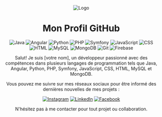 <!-- LOGO -->
<p align="center">
  <img src="https://i.imgur.com/logo.png" alt="Logo">
</p>

<!-- TITLE -->
<h1 align="center">Mon Profil GitHub</h1>

<!-- BADGES -->
<p align="center">
  <img src="https://img.shields.io/badge/Java-Expert-brightgreen.svg" alt="Java">
  <img src="https://img.shields.io/badge/Angular-Intermediate-yellow.svg" alt="Angular">
  <img src="https://img.shields.io/badge/Python-Expert-brightgreen.svg" alt="Python">
  <img src="https://img.shields.io/badge/PHP-Intermediate-yellow.svg" alt="PHP">
  <img src="https://img.shields.io/badge/Symfony-Intermediate-yellow.svg" alt="Symfony">
  <img src="https://img.shields.io/badge/JavaScript-Expert-brightgreen.svg" alt="JavaScript">
  <img src="https://img.shields.io/badge/CSS-Intermediate-yellow.svg" alt="CSS">
  <img src="https://img.shields.io/badge/HTML-Expert-brightgreen.svg" alt="HTML">
  <img src="https://img.shields.io/badge/MySQL-Expert-brightgreen.svg" alt="MySQL">
  <img src="https://img.shields.io/badge/MongoDB-Intermediate-yellow.svg" alt="MongoDB">
  <img src="https://img.shields.io/badge/Git-Expert-brightgreen.svg" alt="Git">
  <img src="https://img.shields.io/badge/Firebase-Intermediate-yellow.svg" alt="Firebase">
</p>

<!-- INTRO -->
<p align="center">
  Salut! Je suis [votre nom], un développeur passionné avec des compétences dans plusieurs langages de programmation tels que Java, Angular, Python, PHP, Symfony, JavaScript, CSS, HTML, MySQL et MongoDB. 
</p>

<!-- CONTACT -->
<p align="center">
  Vous pouvez me suivre sur mes réseaux sociaux pour être informé des dernières nouvelles de mes projets :
</p>

<!-- SOCIAL -->
<p align="center">
  <a href="https://www.instagram.com/"><img src="https://i.imgur.com/instagram.png" alt="Instagram"></a>
  <a href="https://www.linkedin.com/"><img src="https://i.imgur.com/linkedin.png" alt="LinkedIn"></a>
  <a href="https://www.facebook.com/"><img src="https://i.imgur.com/facebook.png" alt="Facebook"></a>
</p>

<!-- FOOTER -->
<p align="center">
  N'hésitez pas à me contacter pour tout projet ou collaboration.
</p>

